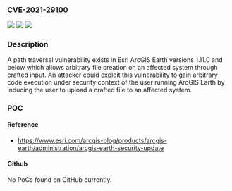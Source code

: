 ### [CVE-2021-29100](https://cve.mitre.org/cgi-bin/cvename.cgi?name=CVE-2021-29100)
![](https://img.shields.io/static/v1?label=Product&message=ArcGIS%20Earth&color=blue)
![](https://img.shields.io/static/v1?label=Version&message=1.11%3C%201.11.2903%20&color=brighgreen)
![](https://img.shields.io/static/v1?label=Vulnerability&message=CWE-23%20Relative%20Path%20Traversal&color=brighgreen)

### Description

A path traversal vulnerability exists in Esri ArcGIS Earth versions 1.11.0 and below which allows arbitrary file creation on an affected system through crafted input. An attacker could exploit this vulnerability to gain arbitrary code execution under security context of the user running ArcGIS Earth by inducing the user to upload a crafted file to an affected system.

### POC

#### Reference
- https://www.esri.com/arcgis-blog/products/arcgis-earth/administration/arcgis-earth-security-update

#### Github
No PoCs found on GitHub currently.

